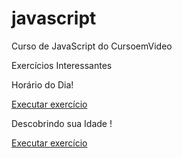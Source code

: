 # javascript
 Curso de JavaScript do CursoemVideo

Exercícios Interessantes

<p>Horário do Dia!</p>
 <p><a href="https://rmrgomes.github.io/javascript/exercicios/aula12ex/ex014/modelo.html">Executar exercício</a></p>

<p>Descobrindo sua Idade !</p>
 <p><a href="https://rmrgomes.github.io/javascript/exercicios/aula12ex/ex015/modelo.html">Executar exercício</a></p>

